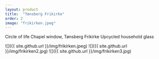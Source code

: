 ```yaml
---
layout: product
title:  "Tønsberg Frikirke"
order: 2
image: "frikirken.jpeg"
---
```


Circle of life Chapel window, Tønsberg Frikirke
Upcycled household glass

![]({{ site.github.url }}/img/frikirken.jpeg)
![]({{ site.github.url }}/img/frikirken2.jpg)
![]({{ site.github.url }}/img/frikirken3.jpg)

